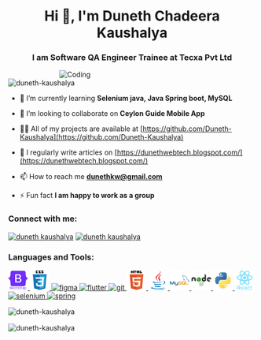 <h1 align="center">Hi 👋, I'm Duneth Chadeera Kaushalya</h1>
<h3 align="center">I am Software QA Engineer Trainee at Tecxa Pvt Ltd</h3>
<img align="right" alt="Coding" width="400" src="https://encrypted-tbn0.gstatic.com/images?q=tbn:ANd9GcSUxSq5XjOH79ei_zGodVx2OETIps4R6XcGNw&usqp=CAU">


<p align="left"> <img src="https://komarev.com/ghpvc/?username=duneth-kaushalya&label=Profile%20views&color=0e75b6&style=flat" alt="duneth-kaushalya" /> </p>

- 🌱 I’m currently learning **Selenium java, Java Spring boot, MySQL**

- 👯 I’m looking to collaborate on **Ceylon Guide Mobile App**

- 👨‍💻 All of my projects are available at [https://github.com/Duneth-Kaushalya](https://github.com/Duneth-Kaushalya)

- 📝 I regularly write articles on [https://dunethwebtech.blogspot.com/](https://dunethwebtech.blogspot.com/)

- 📫 How to reach me **dunethkw@gmail.com**

- ⚡ Fun fact **I am happy to work as a group**

<h3 align="left">Connect with me:</h3>
<p align="left">
<a href="https://linkedin.com/in/duneth kaushalya" target="blank"><img align="center" src="https://raw.githubusercontent.com/rahuldkjain/github-profile-readme-generator/master/src/images/icons/Social/linked-in-alt.svg" alt="duneth kaushalya" height="30" width="40" /></a>
<a href="https://fb.com/duneth kaushalya" target="blank"><img align="center" src="https://raw.githubusercontent.com/rahuldkjain/github-profile-readme-generator/master/src/images/icons/Social/facebook.svg" alt="duneth kaushalya" height="30" width="40" /></a>
</p>

<h3 align="left">Languages and Tools:</h3>
<p align="left"> <a href="https://getbootstrap.com" target="_blank" rel="noreferrer"> <img src="https://raw.githubusercontent.com/devicons/devicon/master/icons/bootstrap/bootstrap-plain-wordmark.svg" alt="bootstrap" width="40" height="40"/> </a> <a href="https://www.w3schools.com/css/" target="_blank" rel="noreferrer"> <img src="https://raw.githubusercontent.com/devicons/devicon/master/icons/css3/css3-original-wordmark.svg" alt="css3" width="40" height="40"/> </a> <a href="https://www.figma.com/" target="_blank" rel="noreferrer"> <img src="https://www.vectorlogo.zone/logos/figma/figma-icon.svg" alt="figma" width="40" height="40"/> </a> <a href="https://flutter.dev" target="_blank" rel="noreferrer"> <img src="https://www.vectorlogo.zone/logos/flutterio/flutterio-icon.svg" alt="flutter" width="40" height="40"/> </a> <a href="https://git-scm.com/" target="_blank" rel="noreferrer"> <img src="https://www.vectorlogo.zone/logos/git-scm/git-scm-icon.svg" alt="git" width="40" height="40"/> </a> <a href="https://www.w3.org/html/" target="_blank" rel="noreferrer"> <img src="https://raw.githubusercontent.com/devicons/devicon/master/icons/html5/html5-original-wordmark.svg" alt="html5" width="40" height="40"/> </a> <a href="https://www.java.com" target="_blank" rel="noreferrer"> <img src="https://raw.githubusercontent.com/devicons/devicon/master/icons/java/java-original.svg" alt="java" width="40" height="40"/> </a> <a href="https://www.mysql.com/" target="_blank" rel="noreferrer"> <img src="https://raw.githubusercontent.com/devicons/devicon/master/icons/mysql/mysql-original-wordmark.svg" alt="mysql" width="40" height="40"/> </a> <a href="https://nodejs.org" target="_blank" rel="noreferrer"> <img src="https://raw.githubusercontent.com/devicons/devicon/master/icons/nodejs/nodejs-original-wordmark.svg" alt="nodejs" width="40" height="40"/> </a> <a href="https://www.python.org" target="_blank" rel="noreferrer"> <img src="https://raw.githubusercontent.com/devicons/devicon/master/icons/python/python-original.svg" alt="python" width="40" height="40"/> </a> <a href="https://reactjs.org/" target="_blank" rel="noreferrer"> <img src="https://raw.githubusercontent.com/devicons/devicon/master/icons/react/react-original-wordmark.svg" alt="react" width="40" height="40"/> </a> <a href="https://www.selenium.dev" target="_blank" rel="noreferrer"> <img src="https://raw.githubusercontent.com/detain/svg-logos/780f25886640cef088af994181646db2f6b1a3f8/svg/selenium-logo.svg" alt="selenium" width="40" height="40"/> </a> <a href="https://spring.io/" target="_blank" rel="noreferrer"> <img src="https://www.vectorlogo.zone/logos/springio/springio-icon.svg" alt="spring" width="40" height="40"/> </a> </p>

<p><img align="center" src="https://github-readme-stats.vercel.app/api/top-langs?username=duneth-kaushalya&show_icons=true&locale=en&layout=compact" alt="duneth-kaushalya" /></p>

<p><img align="center" src="https://github-readme-streak-stats.herokuapp.com/?user=duneth-kaushalya&" alt="duneth-kaushalya" /></p>
